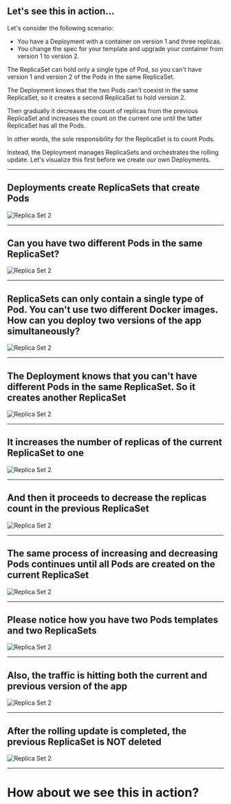 ## Let's see this in action...

Let's consider the following scenario:
- You have a Deployment with a container on version 1 and three replicas.
- You change the spec for your template and upgrade your container from version 1 to version 2.

The ReplicaSet can hold only a single type of Pod, so you can't have version 1 and version 2 of the Pods in the same ReplicaSet.

The Deployment knows that the two Pods can't coexist in the same ReplicaSet, so it creates a second ReplicaSet to hold version 2.

Then gradually it decreases the count of replicas from the previous ReplicaSet and increases the count on the current one until the latter ReplicaSet has all the Pods.

In other words, the sole responsibility for the ReplicaSet is to count Pods.

Instead, the Deployment manages ReplicaSets and orchestrates the rolling update. Let's visualize this first before we create our own Deployments.

---

## Deployments create ReplicaSets that create Pods
![Replica Set 2](/k8s-workshop/scenarios/session-02-core-concepts/assets/rolling-replicaset-2.png)

---

## Can you have two different Pods in the same ReplicaSet?
![Replica Set 2](/k8s-workshop/scenarios/session-02-core-concepts/assets/rolling-replicaset-3.png)

---

## ReplicaSets can only contain a single type of Pod. You can't use two different Docker images. How can you deploy two versions of the app simultaneously?
![Replica Set 2](/k8s-workshop/scenarios/session-02-core-concepts/assets/rolling-replicaset-4.png)

---

## The Deployment knows that you can't have different Pods in the same ReplicaSet. So it creates another ReplicaSet
![Replica Set 2](/k8s-workshop/scenarios/session-02-core-concepts/assets/rolling-replicaset-5.png)

---

## It increases the number of replicas of the current ReplicaSet to one
![Replica Set 2](/k8s-workshop/scenarios/session-02-core-concepts/assets/rolling-replicaset-6.png)

---

## And then it proceeds to decrease the replicas count in the previous ReplicaSet
![Replica Set 2](/k8s-workshop/scenarios/session-02-core-concepts/assets/rolling-replicaset-7.png)

---

## The same process of increasing and decreasing Pods continues until all Pods are created on the current ReplicaSet
![Replica Set 2](/k8s-workshop/scenarios/session-02-core-concepts/assets/rolling-replicaset-8.png)

---

## Please notice how you have two Pods templates and two ReplicaSets
![Replica Set 2](/k8s-workshop/scenarios/session-02-core-concepts/assets/rolling-replicaset-9.png)

---

## Also, the traffic is hitting both the current and previous version of the app
![Replica Set 2](/k8s-workshop/scenarios/session-02-core-concepts/assets/rolling-replicaset-10.png)

---

## After the rolling update is completed, the previous ReplicaSet is NOT deleted
![Replica Set 2](/k8s-workshop/scenarios/session-02-core-concepts/assets/rolling-replicaset-11.png)

---

# How about we see this in action?